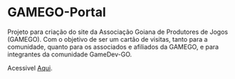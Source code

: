 # GAMEGO-Portal
Projeto para criação do site da Associação Goiana de Produtores de Jogos (GAMEGO). Com o objetivo de ser um cartão de visitas, tanto para a comunidade, quanto para os associados e afiliados da GAMEGO, e para integrantes da comunidade GameDev-GO.

Acessivel <a href="https://gustavo-christino.github.io/GAMEGO-Portal/">Aqui</a>.
